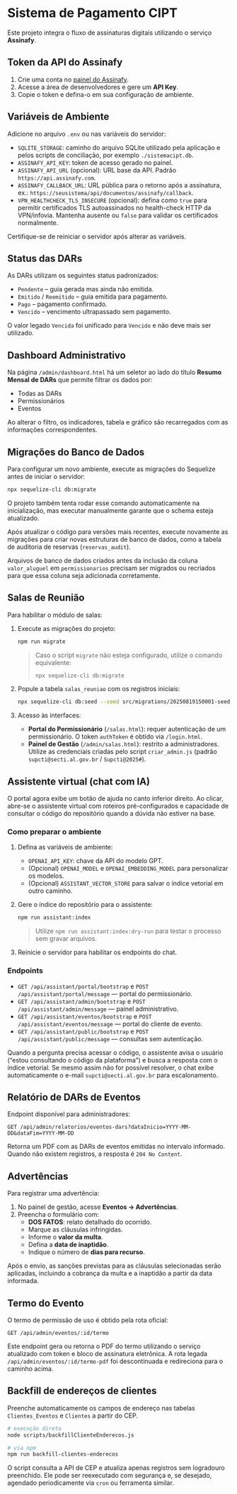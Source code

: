 # Sistema de Pagamento CIPT

Este projeto integra o fluxo de assinaturas digitais utilizando o serviço **Assinafy**.

## Token da API do Assinafy
1. Crie uma conta no [painel do Assinafy](https://assinafy.com/).
2. Acesse a área de desenvolvedores e gere um **API Key**.
3. Copie o token e defina-o em sua configuração de ambiente.

## Variáveis de Ambiente
Adicione no arquivo `.env` ou nas variáveis do servidor:

- `SQLITE_STORAGE`: caminho do arquivo SQLite utilizado pela aplicação e pelos scripts de conciliação, por exemplo `./sistemacipt.db`.
- `ASSINAFY_API_KEY`: token de acesso gerado no painel.
- `ASSINAFY_API_URL` (opcional): URL base da API. Padrão `https://api.assinafy.com`.
- `ASSINAFY_CALLBACK_URL`: URL pública para o retorno após a assinatura, ex.: `https://seusistema/api/documentos/assinafy/callback`.
- `VPN_HEALTHCHECK_TLS_INSECURE` (opcional): defina como `true` para permitir certificados TLS autoassinados no health-check HTTP da VPN/infovia. Mantenha ausente ou `false` para validar os certificados normalmente.

Certifique-se de reiniciar o servidor após alterar as variáveis.

## Status das DARs

As DARs utilizam os seguintes status padronizados:

- `Pendente` – guia gerada mas ainda não emitida.
- `Emitido` / `Reemitido` – guia emitida para pagamento.
- `Pago` – pagamento confirmado.
- `Vencido` – vencimento ultrapassado sem pagamento.

O valor legado `Vencida` foi unificado para `Vencido` e não deve mais ser utilizado.

## Dashboard Administrativo

Na página `/admin/dashboard.html` há um seletor ao lado do título **Resumo Mensal de DARs** que permite filtrar os dados por:

- Todas as DARs
- Permissionários
- Eventos

Ao alterar o filtro, os indicadores, tabela e gráfico são recarregados com as informações correspondentes.

## Migrações do Banco de Dados

Para configurar um novo ambiente, execute as migrações do Sequelize antes de iniciar o servidor:

```bash
npx sequelize-cli db:migrate
```

O projeto também tenta rodar esse comando automaticamente na inicialização, mas executar manualmente garante que o schema esteja atualizado.

Após atualizar o código para versões mais recentes, execute novamente as migrações para criar novas estruturas de banco de dados,
como a tabela de auditoria de reservas (`reservas_audit`).

Arquivos de banco de dados criados antes da inclusão da coluna `valor_aluguel` em `permissionarios` precisam ser migrados ou
recriados para que essa coluna seja adicionada corretamente.

## Salas de Reunião

Para habilitar o módulo de salas:

1. Execute as migrações do projeto:

   ```bash
   npm run migrate
   ```

   > Caso o script `migrate` não esteja configurado, utilize o comando equivalente:
   >
   > ```bash
   > npx sequelize-cli db:migrate
   > ```

2. Popule a tabela `salas_reuniao` com os registros iniciais:

   ```bash
   npx sequelize-cli db:seed --seed src/migrations/20250819150001-seed-salas.js
   ```

3. Acesso às interfaces:

   - **Portal do Permissionário** (`/salas.html`): requer autenticação de um permissionário. O token `authToken` é obtido via `/login.html`.
   - **Painel de Gestão** (`/admin/salas.html`): restrito a administradores. Utilize as credenciais criadas pelo script `criar_admin.js` (padrão `supcti@secti.al.gov.br` / `Supcti@2025#`).

## Assistente virtual (chat com IA)

O portal agora exibe um botão de ajuda no canto inferior direito. Ao clicar, abre-se o assistente virtual com roteiros
pré-configurados e capacidade de consultar o código do repositório quando a dúvida não estiver na base.

### Como preparar o ambiente

1. Defina as variáveis de ambiente:
   - `OPENAI_API_KEY`: chave da API do modelo GPT.
   - (Opcional) `OPENAI_MODEL` e `OPENAI_EMBEDDING_MODEL` para personalizar os modelos.
   - (Opcional) `ASSISTANT_VECTOR_STORE` para salvar o índice vetorial em outro caminho.
2. Gere o índice do repositório para o assistente:

   ```bash
   npm run assistant:index
   ```

   > Utilize `npm run assistant:index:dry-run` para testar o processo sem gravar arquivos.

3. Reinicie o servidor para habilitar os endpoints do chat.

### Endpoints

- `GET /api/assistant/portal/bootstrap` e `POST /api/assistant/portal/message` — portal do permissionário.
- `GET /api/assistant/admin/bootstrap` e `POST /api/assistant/admin/message` — painel administrativo.
- `GET /api/assistant/eventos/bootstrap` e `POST /api/assistant/eventos/message` — portal do cliente de evento.
- `GET /api/assistant/public/bootstrap` e `POST /api/assistant/public/message` — consultas sem autenticação.

Quando a pergunta precisa acessar o código, o assistente avisa o usuário (“estou consultando o código da plataforma”) e busca a
resposta com o índice vetorial. Se mesmo assim não for possível resolver, o chat exibe automaticamente o e-mail `supcti@secti.al.gov.br`
para escalonamento.

## Relatório de DARs de Eventos

Endpoint disponível para administradores:

`GET /api/admin/relatorios/eventos-dars?dataInicio=YYYY-MM-DD&dataFim=YYYY-MM-DD`

Retorna um PDF com as DARs de eventos emitidas no intervalo informado. Quando não existem registros, a resposta é `204 No Content`.

## Advertências

Para registrar uma advertência:

1. No painel de gestão, acesse **Eventos → Advertências**.
2. Preencha o formulário com:
   - **DOS FATOS**: relato detalhado do ocorrido.
   - Marque as cláusulas infringidas.
   - Informe o **valor da multa**.
   - Defina a **data de inaptidão**.
   - Indique o número de **dias para recurso**.

Após o envio, as sanções previstas para as cláusulas selecionadas serão aplicadas, incluindo a cobrança da multa e a inaptidão a partir da data informada.

## Termo do Evento

O termo de permissão de uso é obtido pela rota oficial:

`GET /api/admin/eventos/:id/termo`

Este endpoint gera ou retorna o PDF do termo utilizando o serviço atualizado com token e bloco de assinatura eletrônica.
A rota legada `/api/admin/eventos/:id/termo-pdf` foi descontinuada e redireciona para o caminho acima.

## Backfill de endereços de clientes

Preenche automaticamente os campos de endereço nas tabelas `Clientes_Eventos` e `Clientes` a partir do CEP.

```bash
# execução direta
node scripts/backfillClienteEnderecos.js

# via npm
npm run backfill-clientes-enderecos
```

O script consulta a API de CEP e atualiza apenas registros sem logradouro preenchido. Ele pode ser reexecutado com segurança e, se desejado, agendado periodicamente via `cron` ou ferramenta similar.
